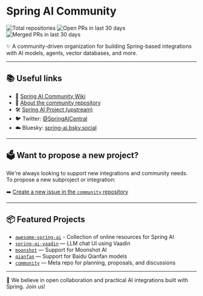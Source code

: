 # Spring AI Community

<!-- start organization badges -->
![Total repositories](https://img.shields.io/static/v1?label=Total%20repositories&message=5&color=blue)
![Open PRs in last 30 days](https://img.shields.io/static/v1?label=Open%20PRs%20in%20last%2030%20days&message=3&color=blue)
![Merged PRs in last 30 days](https://img.shields.io/static/v1?label=Merged%20PRs%20in%20last%2030%20days&message=2&color=blue)

<!-- end organization badges -->

✨ A community-driven organization for building Spring-based integrations with AI models, agents, vector databases, and more.

---

## 📚 Useful links

- 📖 [Spring AI Community Wiki](https://github.com/spring-ai-community/community/wiki)  
- 🧠 [About the community repository](https://github.com/spring-ai-community/community)  
- 🛠 [Spring AI Project (upstream)](https://github.com/spring-projects/spring-ai)
- 🐦 Twitter: [@SpringAICentral](https://twitter.com/SpringAICentral)
- ☁️ Bluesky: [spring-ai.bsky.social](https://bsky.app/profile/spring-ai.bsky.social)
---

## 🗳️ Want to propose a new project?

We're always looking to support new integrations and community needs.  
To propose a new subproject or integration:

➡️ [Create a new issue in the `community` repository](https://github.com/spring-ai-community/community/issues/new?template=application.yml)

---

## 📦 Featured Projects
- [`awesome-spring-ai`](https://github.com/spring-ai-community/awesome-spring-ai) - Collection of online resources for Spring AI
- [`spring-ai-vaadin`](https://github.com/spring-ai-community/spring-ai-vaadin) — LLM chat UI using Vaadin
- [`moonshot`](https://github.com/spring-ai-community/moonshot) — Support for Moonshot AI
- [`qianfan`](https://github.com/spring-ai-community/qianfan) — Support for Baidu Qianfan models
- [`community`](https://github.com/spring-ai-community/community) — Meta repo for planning, proposals, and discussions

---

🚀 We believe in open collaboration and practical AI integrations built with Spring. Join us!

